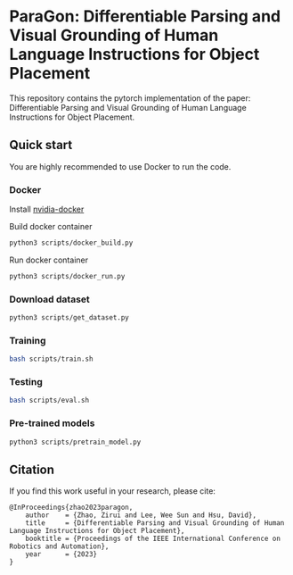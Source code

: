 # ParaGon: Differentiable Parsing and Visual Grounding of Human Language Instructions for Object Placement

This repository contains the pytorch implementation of the paper: Differentiable Parsing and Visual Grounding of Human Language Instructions for Object Placement. 

## Quick start

You are highly recommended to use Docker to run the code.  

### Docker

Install [nvidia-docker](https://docs.nvidia.com/datacenter/cloud-native/container-toolkit/install-guide.html#installing-on-ubuntu-and-debian)

Build docker container
```bash
python3 scripts/docker_build.py
```
Run docker container
```bash
python3 scripts/docker_run.py
```

### Download dataset

```bash
python3 scripts/get_dataset.py
```

### Training

```bash
bash scripts/train.sh
```

### Testing

```bash
bash scripts/eval.sh
```
### Pre-trained models

```bash
python3 scripts/pretrain_model.py
```

## Citation

If you find this work useful in your research, please cite:

```
@InProceedings{zhao2023paragon,
    author    = {Zhao, Zirui and Lee, Wee Sun and Hsu, David},
    title     = {Differentiable Parsing and Visual Grounding of Human Language Instructions for Object Placement},
    booktitle = {Proceedings of the IEEE International Conference on Robotics and Automation},
    year      = {2023}
}
```

